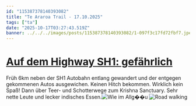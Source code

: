 ```yaml
---
id: "115387378140393082"
title: "Te Araroa Trail - 17.10.2025"
tags: ["ta"]
date: "2025-10-17T03:27:43.519Z"
banner: ../../../images/posts/115387378140393082/1-097f3c17fd72fbf7.jpeg
---
```


# [Auf dem Highway SH1: gefährlich ](../../../images/posts/115387378140393082/1-097f3c17fd72fbf7.jpeg)

Früh 6km neben der SH1 Autobahn entlang gewandert und der entgegen gekommenen Autos ausgewichen. Keinen Hitch bekommen. Wirklich kein Spaß! Dann über Teer- und Schotterwege zum Krishna Sanctuary. Sehr nette Leute und lecker indisches Essen.![Wie im Allg��u ](../../../images/posts/115387378140393082/2-37ff82a5391eef6f.jpeg)
![Road walking ](../../../images/posts/115387378140393082/3-cf782ca4fe421ff7.jpeg)
